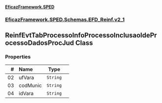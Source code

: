 #### [EficazFramework.SPED](EficazFrameworkSPED.md 'EficazFramework SPED')
### [EficazFramework.SPED.Schemas.EFD_Reinf.v2_1](EficazFramework.SPED.Schemas.EFD_Reinf.v2_1.md 'EficazFramework.SPED.Schemas.EFD_Reinf.v2_1')

## ReinfEvtTabProcessoInfoProcessoInclusaoIdeProcessoDadosProcJud Class
### Properties

| # | Name | Type | |
| ---: | :--- | :---: | :--- |
| 02 | ufVara | `String` |  |
| 03 | codMunic | `String` |  |
| 04 | idVara | `String` |  |
